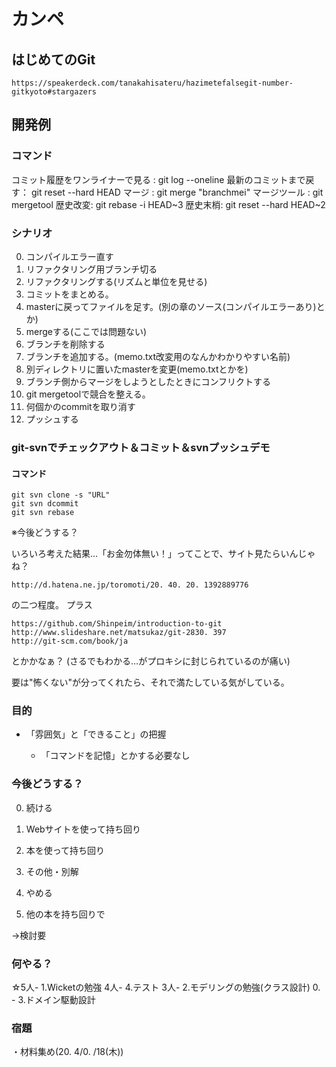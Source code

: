 ﻿# カンペ

## はじめてのGit

    https://speakerdeck.com/tanakahisateru/hazimetefalsegit-number-gitkyoto#stargazers

## 開発例

### コマンド

コミット履歴をワンライナーで見る : git log --oneline
最新のコミットまで戻す： git reset --hard HEAD
マージ :  git merge "branchmei"
マージツール : git mergetool
歴史改変: git rebase -i HEAD~3
歴史末梢: git reset --hard HEAD~2

### シナリオ

0. コンパイルエラー直す
0. リファクタリング用ブランチ切る
0. リファクタリングする(リズムと単位を見せる)
0. コミットをまとめる。
0. masterに戻ってファイルを足す。(別の章のソース(コンパイルエラーあり)とか)
0. mergeする(ここでは問題ない)
0. ブランチを削除する
0. ブランチを追加する。(memo.txt改変用のなんかわかりやすい名前)
0. 別ディレクトリに置いたmasterを変更(memo.txtとかを)
0. ブランチ側からマージをしようとしたときにコンフリクトする
0. git mergetoolで競合を整える。
0. 何個かのcommitを取り消す
0. プッシュする

### git-svnでチェックアウト＆コミット＆svnプッシュデモ

#### コマンド

    git svn clone -s "URL"
    git svn dcommit
    git svn rebase


※今後どうする？

いろいろ考えた結果…「お金勿体無い！」ってことで、サイト見たらいんじゃね？

    http://d.hatena.ne.jp/toromoti/20. 40. 20. 1392889776

の二つ程度。
プラス

    https://github.com/Shinpeim/introduction-to-git
    http://www.slideshare.net/matsukaz/git-2830. 397
    http://git-scm.com/book/ja

とかかなぁ？ (さるでもわかる…がプロキシに封じられているのが痛い)

要は"怖くない"が分ってくれたら、それで満たしている気がしている。

### 目的

+ 「雰囲気」と「できること」の把握
    
    + 「コマンドを記憶」とかする必要なし

### 今後どうする？

0. 続ける

  0. Webサイトを使って持ち回り
  0. 本を使って持ち回り
  0. その他・別解

0. やめる

  0. 他の本を持ち回りで
   
   ->検討要

### 何やる？

  ☆5人- 1.Wicketの勉強
  4人- 4.テスト
  3人- 2.モデリングの勉強(クラス設計)
  0. - 3.ドメイン駆動設計

### 宿題
  ・材料集め(20. 4/0. /18(木))
